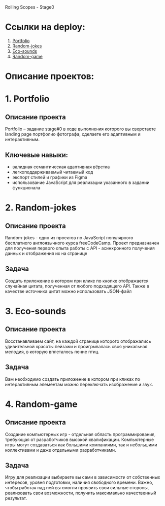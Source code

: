 Rolling Scopes - Stage0

# Ссылки на deploy:

1. [Portfolio](https://kristina2773.github.io/My-projects-stage0/portfolio/)
2. [Random-jokes](https://kristina2773.github.io/My-projects-stage0/random-jokes/)
3. [Eco-sounds](https://kristina2773.github.io/My-projects-stage0/eco-sounds/)
4. [Random-game](https://kristina2773.github.io/My-projects-stage0/random-game/)

# Описание проектов:

# 1. Portfolio

## Описание проекта
Portfolio – задание stage#0 в ходе выполнения которого вы сверстаете landing page портфолио фотографа, сделаете его адаптивным и интерактивным.

## Ключевые навыки:
- валидная семантическая адаптивная вёрстка
- легкоподдерживаемый читаемый код
- экспорт стилей и графики из Figma
- использование JavaScript для реализации указанного в задании функционала

# 2. Random-jokes

## Описание проекта
Random-jokes - один из проектов по JavaScript популярного бесплатного англоязычного курса freeCodeCamp. Проект предназначен для получения первого опыта работы с API - асинхронного получения данных и отображения их на странице

## Задача
Cоздать приложение в котором при клике по кнопке отображается случайная цитата, полученная от любого подходящего API. Также в качестве источника цитат можно использовать JSON-файл

# 3. Eco-sounds

## Описание проекта

Восстанавливаем сайт, на каждой странице которого отображались удивительной красоты пейзажи и проигрывалась своя уникальная мелодия, в которую вплеталось пение птиц. 

## Задача

Вам необходимо создать приложение в котором при кликах по интерактивным элементам можно переключать изображение и звук.

# 4. Random-game

## Описание проекта
Создание компьютерных игр - отдельная область программирования, требующая от разработчиков высокой квалификации. Компьютерные игры могут создаваться как большими компаниями, так и небольшими коллективами и даже отдельными разработчиками.

## Задача
Игру для реализации выбираете вы сами в зависимости от собственных интересов, уровня подготовки, наличия свободного времени. Важно, чтобы работая над ней вы смогли проявить свои сильные стороны, реализовать свои возможности, получить максимально качественный результат.
